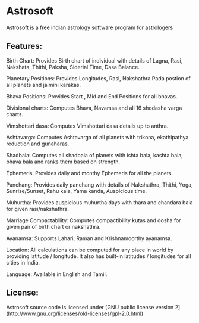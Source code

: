 Astrosoft
=========

Astrosoft is a free indian astrology software program for astrologers

Features:
---------

Birth Chart:   Provides Birth chart of individual with details of Lagna, Rasi, Nakshata, Thithi, Paksha, Siderial Time, Dasa Balance. 

Planetary Positions:   Provides Longitudes, Rasi, Nakshathra Pada postion of all planets and jaimini karakas. 

Bhava Positions:   Provides Start , Mid and End Positions for all bhavas. 

Divisional charts:  Computes Bhava, Navamsa and all 16 shodasha varga charts. 

Vimshottari dasa:  Computes Vimshottari dasa details up to anthra. 

Ashtavarga:  Computes Ashtavarga of all planets with trikona, ekathipathya reduction and gunaharas. 

Shadbala:  Computes all shadbala of planets with ishta bala, kashta bala, bhava bala and ranks them based on strength. 

Ephemeris:  Provides daily and monthy Ephemeris for all the planets. 

Panchang:  Provides daily panchang with details of Nakshathra, Thithi, Yoga, Sunrise/Sunset, Rahu kala, Yama kanda, Auspicious time. 

Muhurtha:  Provides auspicious muhurtha days with thara and chandara bala for given rasi/nakshathra. 

Marriage Compactability:  Computes compactibility kutas and dosha for given pair of birth chart or nakshathra. 

Ayanamsa:  Supports Lahari, Raman and Krishnamoorthy ayanamsa. 

Location:  All calculations can be computed for any place in world by providing latitude / longitude. It also has built-in latitudes / longitudes for all cities in India. 

Language:  Available in English and Tamil. 

License:
---------
Astrosoft source code is licensed under [GNU public license version 2] (http://www.gnu.org/licenses/old-licenses/gpl-2.0.html)
